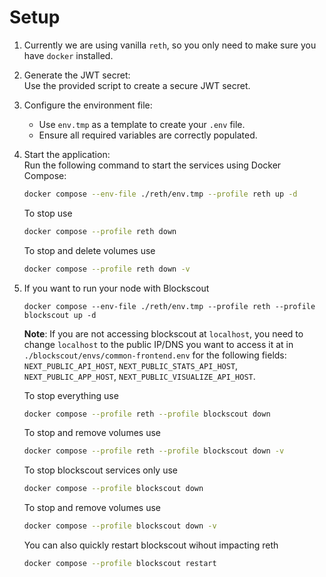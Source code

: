 # Setup

1. Currently we are using vanilla `reth`, so you only need to make sure you have `docker` installed.

2. Generate the JWT secret:  
   Use the provided script to create a secure JWT secret.

3. Configure the environment file:  
   - Use `env.tmp` as a template to create your `.env` file.  
   - Ensure all required variables are correctly populated.

4. Start the application:  
   Run the following command to start the services using Docker Compose:  
   ```bash
   docker compose --env-file ./reth/env.tmp --profile reth up -d
   ```
   To stop use
   ```bash
   docker compose --profile reth down
   ```
   To stop and delete volumes use
   ```bash
   docker compose --profile reth down -v
   ```

5. If you want to run your node with Blockscout
   ```
   docker compose --env-file ./reth/env.tmp --profile reth --profile blockscout up -d
   ```
   **Note**:
   If you are not accessing blockscout at `localhost`, you need to change `localhost` to the public IP/DNS you want to access it at in `./blockscout/envs/common-frontend.env` for the following fields: `NEXT_PUBLIC_API_HOST`, `NEXT_PUBLIC_STATS_API_HOST`, `NEXT_PUBLIC_APP_HOST`, `NEXT_PUBLIC_VISUALIZE_API_HOST`.
   
   To stop everything use
   ```bash
   docker compose --profile reth --profile blockscout down
   ```
   To stop and remove volumes use
   ```bash
   docker compose --profile reth --profile blockscout down -v
   ```

   To stop blockscout services only use
   ```bash
   docker compose --profile blockscout down
   ```
   To stop and remove volumes use
   ```bash
   docker compose --profile blockscout down -v
   ```

   You can also quickly restart blockscout wihout impacting reth
   ```bash
   docker compose --profile blockscout restart
   ```

